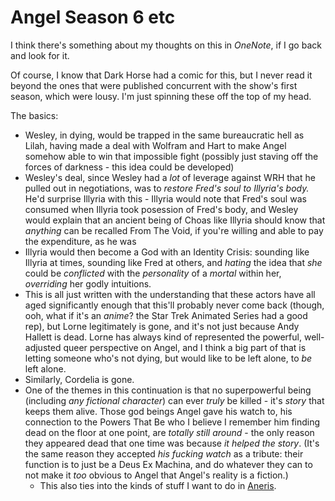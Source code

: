 # Angel Season 6 etc

I think there's something about my thoughts on this in *OneNote*, if I go back and look for it.

Of course, I know that Dark Horse had a comic for this, but I never read it beyond the ones that were published concurrent with the show's first season, which were lousy. I'm just spinning these off the top of my head.

The basics:

- Wesley, in dying, would be trapped in the same bureaucratic hell as Lilah, having made a deal with Wolfram and Hart to make Angel somehow able to win that impossible fight (possibly just staving off the forces of darkness - this idea could be developed)
- Wesley's deal, since Wesley had a *lot* of leverage against WRH that he pulled out in negotiations, was to *restore Fred's soul to Illyria's body.* He'd surprise Illyria with this - Illyria would note that Fred's soul was consumed when Illyria took posession of Fred's body, and Wesley would explain that an ancient being of Choas like Illyria should know that *anything* can be recalled From The Void, if you're willing and able to pay the expenditure, as he was
- Illyria would then become a God with an Identity Crisis: sounding like Illyria at times, sounding like Fred at others, and *hating* the idea that *she* could be *conflicted* with the *personality* of a *mortal* within her, *overriding* her godly intuitions.
- This is all just written with the understanding that these actors have all aged significantly enough that this'll probably never come back (though, ooh, what if it's an *anime*? the Star Trek Animated Series had a good rep), but Lorne legitimately is gone, and it's not just because Andy Hallett is dead. Lorne has always kind of represented the powerful, well-adjusted queer perspective on Angel, and I think a big part of that is letting someone who's not dying, but would like to be left alone, to *be* left alone.
- Similarly, Cordelia is gone.
- One of the themes in this continuation is that no superpowerful being (including *any fictional character*) can ever *truly* be killed - it's *story* that keeps them alive. Those god beings Angel gave his watch to, his connection to the Powers That Be who I believe I remember him finding dead on the floor at one point, are *totally still around* - the only reason they appeared dead that one time was because *it helped the story*. (It's the same reason they accepted *his fucking watch* as a tribute: their function is to just be a Deus Ex Machina, and do whatever they can to not make it *too* obvious to Angel that Angel's reality is a fiction.)
  - This also ties into the kinds of stuff I want to do in [Aneris][].

[Aneris]: 5760dde5-514b-40d5-88c2-0dbedfc65041.md
